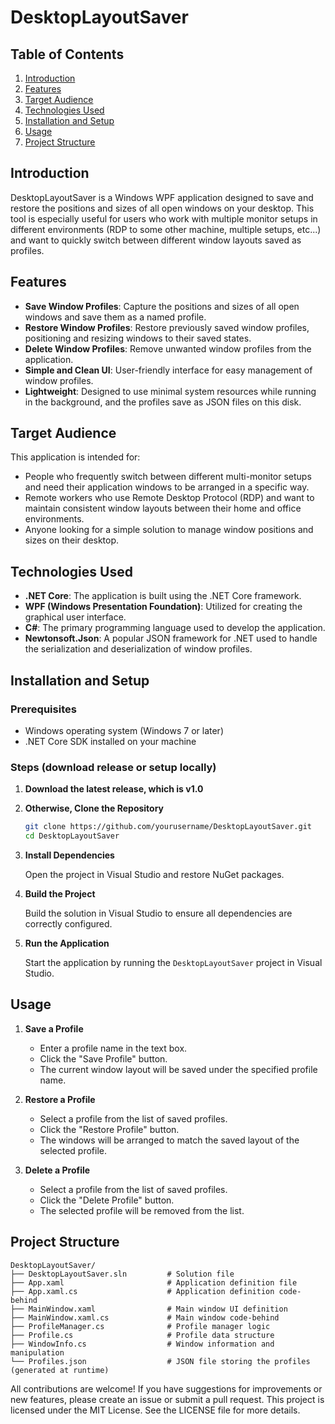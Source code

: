 # DesktopLayoutSaver

## Table of Contents
1. [Introduction](#introduction)
2. [Features](#features)
3. [Target Audience](#target-audience)
4. [Technologies Used](#technologies-used)
5. [Installation and Setup](#installation-and-setup)
6. [Usage](#usage)
7. [Project Structure](#project-structure)

## Introduction

DesktopLayoutSaver is a Windows WPF application designed to save and restore the positions and sizes of all open windows on your desktop. This tool is especially useful for users who work with multiple monitor setups in different environments (RDP to some other machine, multiple setups, etc...) and want to quickly switch between different window layouts saved as profiles.

## Features

- **Save Window Profiles**: Capture the positions and sizes of all open windows and save them as a named profile.
- **Restore Window Profiles**: Restore previously saved window profiles, positioning and resizing windows to their saved states.
- **Delete Window Profiles**: Remove unwanted window profiles from the application.
- **Simple and Clean UI**: User-friendly interface for easy management of window profiles.
- **Lightweight**: Designed to use minimal system resources while running in the background, and the profiles save as JSON files on this disk.

## Target Audience

This application is intended for:
- People who frequently switch between different multi-monitor setups and need their application windows to be arranged in a specific way.
- Remote workers who use Remote Desktop Protocol (RDP) and want to maintain consistent window layouts between their home and office environments.
- Anyone looking for a simple solution to manage window positions and sizes on their desktop.

## Technologies Used

- **.NET Core**: The application is built using the .NET Core framework.
- **WPF (Windows Presentation Foundation)**: Utilized for creating the graphical user interface.
- **C#**: The primary programming language used to develop the application.
- **Newtonsoft.Json**: A popular JSON framework for .NET used to handle the serialization and deserialization of window profiles.

## Installation and Setup

### Prerequisites

- Windows operating system (Windows 7 or later)
- .NET Core SDK installed on your machine

### Steps (download release or setup locally)

1. **Download the latest release, which is v1.0**
2. **Otherwise, Clone the Repository**

    ```bash
    git clone https://github.com/yourusername/DesktopLayoutSaver.git
    cd DesktopLayoutSaver
    ```

3. **Install Dependencies**

    Open the project in Visual Studio and restore NuGet packages.

4. **Build the Project**

    Build the solution in Visual Studio to ensure all dependencies are correctly configured.

5. **Run the Application**

    Start the application by running the `DesktopLayoutSaver` project in Visual Studio.

## Usage

1. **Save a Profile**
    - Enter a profile name in the text box.
    - Click the "Save Profile" button.
    - The current window layout will be saved under the specified profile name.

2. **Restore a Profile**
    - Select a profile from the list of saved profiles.
    - Click the "Restore Profile" button.
    - The windows will be arranged to match the saved layout of the selected profile.

3. **Delete a Profile**
    - Select a profile from the list of saved profiles.
    - Click the "Delete Profile" button.
    - The selected profile will be removed from the list.

## Project Structure

```plaintext
DesktopLayoutSaver/
├── DesktopLayoutSaver.sln         # Solution file
├── App.xaml                       # Application definition file
├── App.xaml.cs                    # Application definition code-behind
├── MainWindow.xaml                # Main window UI definition
├── MainWindow.xaml.cs             # Main window code-behind
├── ProfileManager.cs              # Profile manager logic
├── Profile.cs                     # Profile data structure
├── WindowInfo.cs                  # Window information and manipulation
└── Profiles.json                  # JSON file storing the profiles (generated at runtime)
```

All contributions are welcome! If you have suggestions for improvements or new features, please create an issue or submit a pull request.
This project is licensed under the MIT License. See the LICENSE file for more details. 
